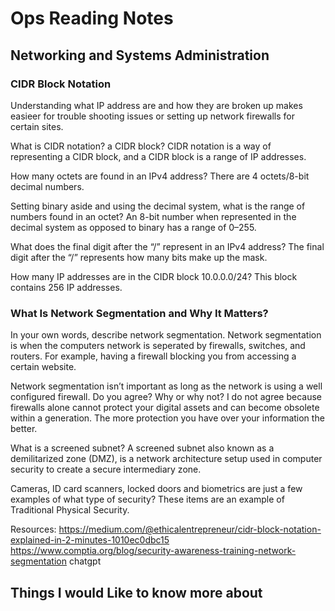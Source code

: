 # Ops Reading Notes

## Networking and Systems Administration

### CIDR Block Notation
Understanding what IP address are and how they are broken up makes easieer for trouble shooting issues or setting up network firewalls for certain sites. 

What is CIDR notation? a CIDR block? CIDR notation is a way of representing a CIDR block, and a CIDR block is a range of IP addresses.

How many octets are found in an IPv4 address? There are 4 octets/8-bit decimal numbers.

Setting binary aside and using the decimal system, what is the range of numbers found in an octet? An 8-bit number when represented in the decimal system as opposed to binary has a range of 0–255.

What does the final digit after the “/” represent in an IPv4 address? The final digit after the “/” represents how many bits make up the mask.

How many IP addresses are in the CIDR block 10.0.0.0/24? This block contains 256 IP addresses.

### What Is Network Segmentation and Why It Matters?

In your own words, describe network segmentation. Network segmentation is when the computers network is seperated by firewalls, switches, and routers. For example, having a firewall blocking you from accessing a certain website.

Network segmentation isn’t important as long as the network is using a well configured firewall. Do you agree? Why or why not? I do not agree because firewalls alone cannot protect your digital assets and can become obsolete within a generation. The more protection you have over your information the better.

What is a screened subnet? A screened subnet also known as a demilitarized zone (DMZ), is a network architecture setup used in computer security to create a secure intermediary zone.

Cameras, ID card scanners, locked doors and biometrics are just a few examples of what type of security? These items are an example of Traditional Physical Security.

Resources:
https://medium.com/@ethicalentrepreneur/cidr-block-notation-explained-in-2-minutes-1010ec0dbc15
https://www.comptia.org/blog/security-awareness-training-network-segmentation
chatgpt

## Things I would Like to know more about
